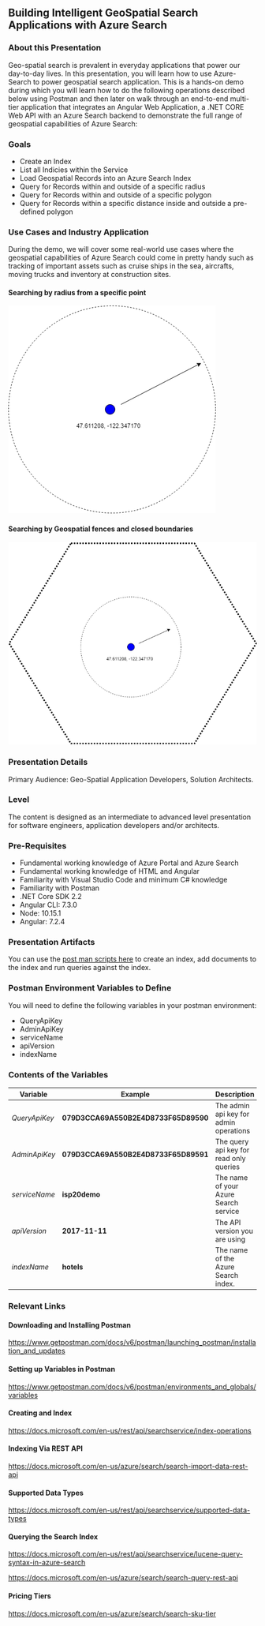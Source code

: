 ## Building Intelligent GeoSpatial Search Applications with Azure Search

### About this Presentation
Geo-spatial search is prevalent in everyday applications that power our day-to-day lives. In this presentation, you will learn how to use Azure-Search to power geospatial search application. This is a hands-on demo during which you will learn how to do the following operations described below using Postman and then later on walk through an end-to-end multi-tier application that integrates an Angular Web Application, a .NET CORE Web API with an Azure Search backend to demonstrate the full range of geospatial capabilities of Azure Search:

### Goals
- Create an Index
- List all Indicies within the Service
- Load Geospatial Records into an Azure Search Index
- Query for Records within and outside of a specific radius
- Query for Records within and outside of a specific polygon
- Query for Records within a specific distance inside and outside a pre-defined polygon

### Use Cases and Industry Application
During the demo, we will cover some real-world use cases where the geospatial capabilities of Azure Search could come in pretty handy such as tracking of important assets such as cruise ships in the sea, aircrafts, moving trucks and inventory at construction sites.

#### Searching by radius from a specific point
![Radius](Geospatial_Radius.png "Geospatial Radius Search")

#### Searching by Geospatial fences and closed boundaries
![Polygon](Geospatial_Radius_Polygon.png "Geospatial Polygon Search")

### Presentation Details
Primary Audience: Geo-Spatial Application Developers, Solution Architects.

### Level
The content is designed as an intermediate to advanced level presentation for software engineers, application developers and/or architects.

### Pre-Requisites
- Fundamental working knowledge of Azure Portal and Azure Search
- Fundamental working knowledge of HTML and Angular
- Familiarity with Visual Studio Code and minimum C# knowledge
- Familiarity with Postman
- .NET Core SDK 2.2
- Angular CLI: 7.3.0
- Node: 10.15.1
- Angular: 7.2.4

### Presentation Artifacts

You can use the [post man scripts here](geospatial-search-postman-collection.json) to create an index, add documents to the index and run queries against the index.

### Postman Environment Variables to Define

You will need to define the following variables in your postman environment:
- QueryApiKey
- AdminApiKey
- serviceName
- apiVersion
- indexName

### Contents of the Variables

Variable | Example | Description
--- | --- | ---
*QueryApiKey* | **079D3CCA69A550B2E4D8733F65D89590** | The admin api key for admin operations
*AdminApiKey* | **079D3CCA69A550B2E4D8733F65D89591** | The query api key for read only queries
*serviceName* | **isp20demo** | The name of your Azure Search service
*apiVersion* | **2017-11-11** | The API version you are using
*indexName* | **hotels** | The name of the Azure Search index.

### Relevant Links

#### Downloading and Installing Postman
https://www.getpostman.com/docs/v6/postman/launching_postman/installation_and_updates

#### Setting up Variables in Postman
https://www.getpostman.com/docs/v6/postman/environments_and_globals/variables

#### Creating and Index
https://docs.microsoft.com/en-us/rest/api/searchservice/index-operations

#### Indexing Via REST API
https://docs.microsoft.com/en-us/azure/search/search-import-data-rest-api

#### Supported Data Types
https://docs.microsoft.com/en-us/rest/api/searchservice/supported-data-types

#### Querying the Search Index
https://docs.microsoft.com/en-us/rest/api/searchservice/lucene-query-syntax-in-azure-search

https://docs.microsoft.com/en-us/azure/search/search-query-rest-api

#### Pricing Tiers
https://docs.microsoft.com/en-us/azure/search/search-sku-tier
